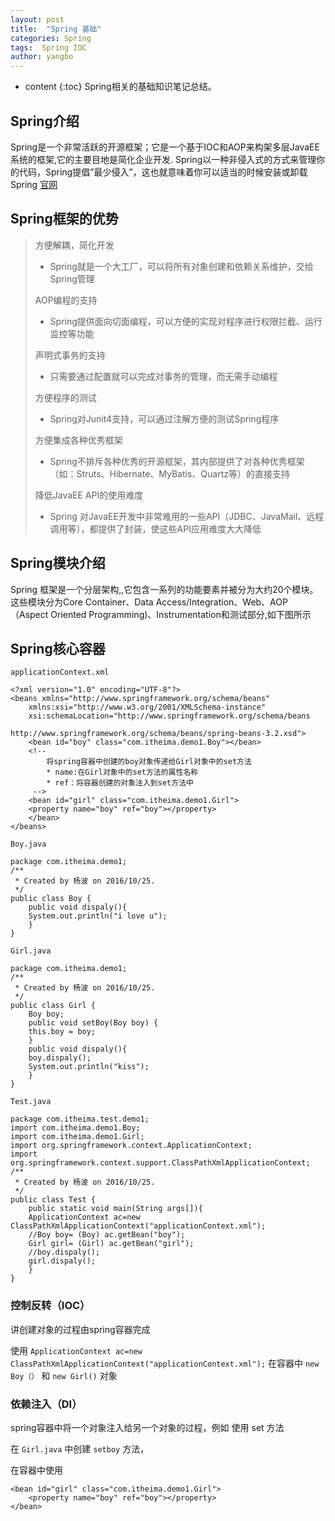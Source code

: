 ```yaml
---
layout: post
title:  "Spring 基础"
categories: Spring
tags:  Spring IOC
author: yangbo
---
```


* content
{:toc}
Spring相关的基础知识笔记总结。




## Spring介绍

Spring是一个非常活跃的开源框架；它是一个基于IOC和AOP来构架多层JavaEE系统的框架,它的主要目地是简化企业开发.
  Spring以一种非侵入式的方式来管理你的代码，Spring提倡”最少侵入”，这也就意味着你可以适当的时候安装或卸载Spring
  [官网](http://www.springsource.org/)

## Spring框架的优势

> 方便解耦，简化开发
>
> * Spring就是一个大工厂，可以将所有对象创建和依赖关系维护，交给Spring管理
>
> AOP编程的支持
>
> * Spring提供面向切面编程，可以方便的实现对程序进行权限拦截、运行监控等功能
>
> 声明式事务的支持
>
 >* 只需要通过配置就可以完成对事务的管理，而无需手动编程
>
> 方便程序的测试
>
> * Spring对Junit4支持，可以通过注解方便的测试Spring程序
>
> 方便集成各种优秀框架
>
> * Spring不排斥各种优秀的开源框架，其内部提供了对各种优秀框架（如：Struts、Hibernate、MyBatis、Quartz等）的直接支持
>
> 降低JavaEE API的使用难度
>
> * Spring 对JavaEE开发中非常难用的一些API（JDBC、JavaMail、远程调用等），都提供了封装，使这些API应用难度大大降低


## Spring模块介绍

Spring 框架是一个分层架构,,它包含一系列的功能要素并被分为大约20个模块。这些模块分为Core Container、Data Access/Integration、Web、AOP（Aspect Oriented Programming)、Instrumentation和测试部分,如下图所示

## Spring核心容器

`applicationContext.xml`

	<?xml version="1.0" encoding="UTF-8"?>
	<beans xmlns="http://www.springframework.org/schema/beans"
		xmlns:xsi="http://www.w3.org/2001/XMLSchema-instance"
		xsi:schemaLocation="http://www.springframework.org/schema/beans
           				   http://www.springframework.org/schema/beans/spring-beans-3.2.xsd">
		<bean id="boy" class="com.itheima.demo1.Boy"></bean>
		<!--
			将spring容器中创建的boy对象传递给Girl对象中的set方法
		    * name:在Girl对象中的set方法的属性名称
		    * ref：将容器创建的对象注入到set方法中
		 -->
		<bean id="girl" class="com.itheima.demo1.Girl">
		<property name="boy" ref="boy"></property>
		</bean>
	</beans>

`Boy.java`

	package com.itheima.demo1;
	/**
	 * Created by 杨波 on 2016/10/25.
	 */
	public class Boy {
	    public void dispaly(){
		System.out.println("i love u");
	    }
	}

`Girl.java`

	package com.itheima.demo1;
	/**
	 * Created by 杨波 on 2016/10/25.
	 */
	public class Girl {
	    Boy boy;
	    public void setBoy(Boy boy) {
		this.boy = boy;
	    }
	    public void dispaly(){
		boy.dispaly();
		System.out.println("kiss");
	    }
	}

`Test.java`

	package com.itheima.test.demo1;
	import com.itheima.demo1.Boy;
	import com.itheima.demo1.Girl;
	import org.springframework.context.ApplicationContext;
	import org.springframework.context.support.ClassPathXmlApplicationContext;
	/**
	 * Created by 杨波 on 2016/10/25.
	 */
	public class Test {
	    public static void main(String args[]){
		ApplicationContext ac=new ClassPathXmlApplicationContext("applicationContext.xml");
		//Boy boy= (Boy) ac.getBean("boy");
		Girl girl= (Girl) ac.getBean("girl");
		//boy.dispaly();
		girl.dispaly();
	    }
	}

### 控制反转（IOC）
讲创建对象的过程由spring容器完成

使用 `ApplicationContext ac=new ClassPathXmlApplicationContext("applicationContext.xml");`
在容器中 `new Boy（）`  和 `new Girl()` 对象

### 依赖注入（DI）
spring容器中将一个对象注入给另一个对象的过程，例如 使用 set 方法

在 `Girl.java` 中创建 `setboy` 方法，

在容器中使用  

	<bean id="girl" class="com.itheima.demo1.Girl">
		<property name="boy" ref="boy"></property>
	</bean>
